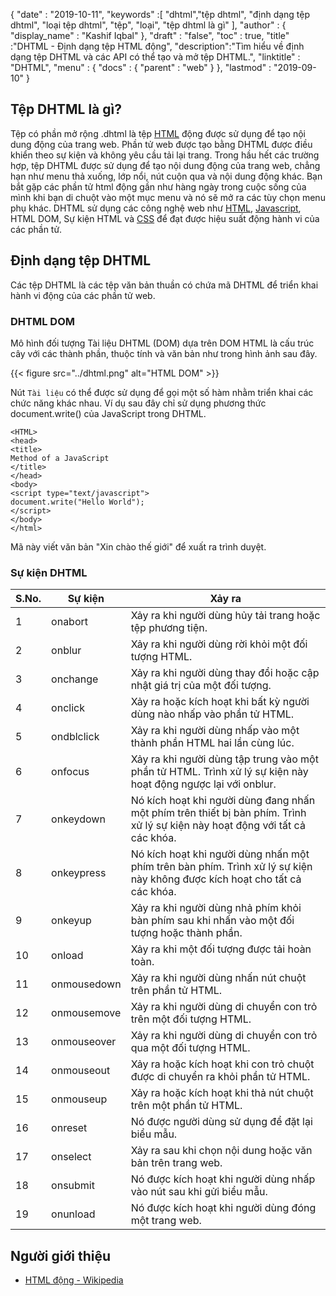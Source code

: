 {
  "date" : "2019-10-11",
  "keywords" :[ "dhtml","tệp dhtml", "định dạng tệp dhtml", "loại tệp dhtml", "tệp", "loại", "tệp dhtml là gì" ],
  "author" : {
    "display_name" : "Kashif Iqbal"
},
  "draft" : "false",
  "toc" : true,
  "title" :"DHTML - Định dạng tệp HTML động",
  "description":"Tìm hiểu về định dạng tệp DHTML và các API có thể tạo và mở tệp DHTML.",
  "linktitle" : "DHTML",
  "menu" : {
    "docs" : {
      "parent" : "web"
}
},
  "lastmod" : "2019-09-10"
}

## Tệp DHTML là gì?

Tệp có phần mở rộng .dhtml là tệp [HTML](/vi/web/html/) động được sử dụng để tạo nội dung động của trang web. Phần tử web được tạo bằng DHTML được điều khiển theo sự kiện và không yêu cầu tải lại trang. Trong hầu hết các trường hợp, tệp DHTML được sử dụng để tạo nội dung động của trang web, chẳng hạn như menu thả xuống, lớp nổi, nút cuộn qua và nội dung động khác. Bạn bắt gặp các phần tử html động gần như hàng ngày trong cuộc sống của mình khi bạn di chuột vào một mục menu và nó sẽ mở ra các tùy chọn menu phụ khác. DHTML sử dụng các công nghệ web như [HTML](/vi/web/html/), [Javascript](/vi/web/js/), HTML DOM, Sự kiện HTML và [CSS](/vi/web/css/) để đạt được hiệu suất động hành vi của các phần tử.

## Định dạng tệp DHTML

Các tệp DHTML là các tệp văn bản thuần có chứa mã DHTML để triển khai hành vi động của các phần tử web.


### DHTML DOM

Mô hình đối tượng Tài liệu DHTML (DOM) dựa trên DOM HTML là cấu trúc cây với các thành phần, thuộc tính và văn bản như trong hình ảnh sau đây.

{{< figure src="../dhtml.png" alt="HTML DOM" >}}

Nút `Tài liệu` có thể được sử dụng để gọi một số hàm nhằm triển khai các chức năng khác nhau. Ví dụ sau đây chỉ sử dụng phương thức document.write() của JavaScript trong DHTML.

```
<HTML>  
<head>  
<title>  
Method of a JavaScript  
</title>  
</head>  
<body>  
<script type="text/javascript">  
document.write("Hello World");  
</script>  
</body>  
</html>  
```

Mã này viết văn bản "Xin chào thế giới" để xuất ra trình duyệt.

### Sự kiện DHTML

|S.No.|Sự kiện|Xảy ra|
---|---|---|
|1|onabort|Xảy ra khi người dùng hủy tải trang hoặc tệp phương tiện.|
|2|onblur|Xảy ra khi người dùng rời khỏi một đối tượng HTML.|
|3|onchange|Xảy ra khi người dùng thay đổi hoặc cập nhật giá trị của một đối tượng.|
|4|onclick|Xảy ra hoặc kích hoạt khi bất kỳ người dùng nào nhấp vào phần tử HTML.|
|5|ondblclick|Xảy ra khi người dùng nhấp vào một thành phần HTML hai lần cùng lúc.|
|6|onfocus|Xảy ra khi người dùng tập trung vào một phần tử HTML. Trình xử lý sự kiện này hoạt động ngược lại với onblur.|
|7|onkeydown|Nó kích hoạt khi người dùng đang nhấn một phím trên thiết bị bàn phím. Trình xử lý sự kiện này hoạt động với tất cả các khóa.|
|8|onkeypress|Nó kích hoạt khi người dùng nhấn một phím trên bàn phím. Trình xử lý sự kiện này không được kích hoạt cho tất cả các khóa.|
|9|onkeyup|Xảy ra khi người dùng nhả phím khỏi bàn phím sau khi nhấn vào một đối tượng hoặc thành phần.|
|10|onload|Xảy ra khi một đối tượng được tải hoàn toàn.|
|11|onmousedown|Xảy ra khi người dùng nhấn nút chuột trên phần tử HTML.|
|12|onmousemove|Xảy ra khi người dùng di chuyển con trỏ trên một đối tượng HTML.|
|13|onmouseover|Xảy ra khi người dùng di chuyển con trỏ qua một đối tượng HTML.|
|14|onmouseout|Xảy ra hoặc kích hoạt khi con trỏ chuột được di chuyển ra khỏi phần tử HTML.|
|15|onmouseup|Xảy ra hoặc kích hoạt khi thả nút chuột trên một phần tử HTML.|
|16|onreset|Nó được người dùng sử dụng để đặt lại biểu mẫu.|
|17|onselect|Xảy ra sau khi chọn nội dung hoặc văn bản trên trang web.|
|18|onsubmit|Nó được kích hoạt khi người dùng nhấp vào nút sau khi gửi biểu mẫu.|
|19|onunload|Nó được kích hoạt khi người dùng đóng một trang web.|

## Người giới thiệu

* [HTML động - Wikipedia](https://en.wikipedia.org/wiki/Dynamic_HTML)

